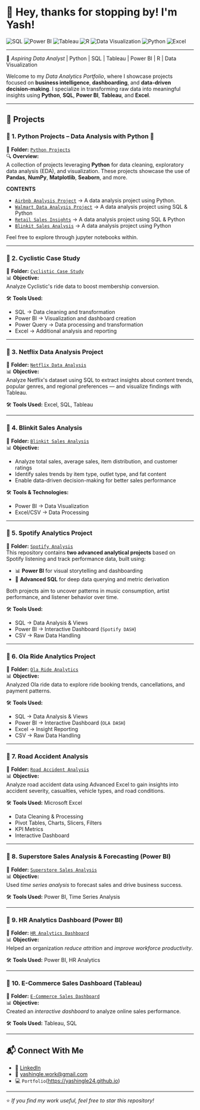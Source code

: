 # 👋 Hey, thanks for stopping by! I'm Yash!  

![SQL](https://img.shields.io/badge/SQL-Used-blue?logo=postgresql)
![Power BI](https://img.shields.io/badge/Power%20BI-Used-yellow?logo=powerbi)
![Tableau](https://img.shields.io/badge/Tableau-Used-blue?logo=tableau)
![R](https://img.shields.io/badge/R-Used-blue?logo=r)
![Data Visualization](https://img.shields.io/badge/Data%20Visualization-Used-blue?logo=chart)
![Python](https://img.shields.io/badge/Python-Used-blue?logo=python)
![Excel](https://img.shields.io/badge/Excel-Used-blue?logo=microsoft-excel)

---

🚀 *Aspiring Data Analyst* | Python | SQL | Tableau | Power BI | R | Data Visualization  

Welcome to my *Data Analytics Portfolio*, where I showcase projects focused on **business intelligence**, **dashboarding**, and **data-driven decision-making**. I specialize in transforming raw data into meaningful insights using **Python**, **SQL**, **Power BI**, **Tableau**, and **Excel**.

---

## 📁 Projects  

### 📌 1. Python Projects – Data Analysis with Python 🐍
📂 **Folder:** [`Python Projects`](https://github.com/Yashingle24/Data-Analytics-Portfolio/tree/main/Python%20Projects)  
🔍 **Overview:**  
A collection of projects leveraging **Python** for data cleaning, exploratory data analysis (EDA), and visualization. These projects showcase the use of **Pandas**, **NumPy**, **Matplotlib**, **Seaborn**, and more.

**CONTENTS**
- [`Airbnb Analysis Project`](https://github.com/Yashingle24/Data-Analytics-Portfolio/tree/main/Python%20Projects/AIRBNB) → A data analysis project using Python.
- [`Walmart Data Analysis Project`](https://github.com/Yashingle24/Data-Analytics-Portfolio/tree/main/Python%20Projects/Walmart%20Data%20Analysis) → A data analysis project using SQL & Python
- [`Retail Sales Insights`](https://github.com/Yashingle24/Data-Analytics-Portfolio/tree/main/Python%20Projects/Retail%20Analytics%20(Python%2C%20SQL))  → A data analysis project using SQL & Python
- [`Blinkit Sales Analysis`](https://github.com/Yashingle24/Data-Analytics-Portfolio/tree/main/Python%20Projects/Blinkit%20%20Sales%20Analysis)  → A data analysis project using Python

Feel free to explore through jupyter notebooks within.

---

### 📌 2. Cyclistic Case Study  
📂 **Folder:** [`Cyclistic Case Study`](https://github.com/Yashingle24/Data-Analytics-Portfolio/tree/main/Cyclistic-Case-Study)  
📊 **Objective:**  
Analyze Cyclistic's ride data to boost membership conversion.  

🛠️ **Tools Used:**  
- SQL → Data cleaning and transformation  
- Power BI → Visualization and dashboard creation  
- Power Query → Data processing and transformation  
- Excel → Additional analysis and reporting  

---

### 📌 3. Netflix Data Analysis Project  
📂 **Folder:** [`Netflix Data Analysis`](https://github.com/Yashingle24/Data-Analytics-Portfolio/tree/main/Netflix_-SQL-project)  
📊 **Objective:**  
Analyze Netflix's dataset using SQL to extract insights about content trends, popular genres, and regional preferences — and visualize findings with Tableau.  

🛠️ **Tools Used:** Excel, SQL, Tableau    

---

### 📌 4. Blinkit Sales Analysis  
📂 **Folder:** [`Blinkit Sales Analysis`](https://github.com/Yashingle24/Data-Analytics-Portfolio/tree/main/Blinkit-Sales-Analysis)  
📊 **Objective:**  
- Analyze total sales, average sales, item distribution, and customer ratings  
- Identify sales trends by item type, outlet type, and fat content  
- Enable data-driven decision-making for better sales performance  

🛠️ **Tools & Technologies:**  
- Power BI → Data Visualization  
- Excel/CSV → Data Processing  

---
### 📌 5. Spotify Analytics Project  
📂 **Folder:** [`Spotify Analysis`](https://github.com/Yashingle24/Data-Analytics-Portfolio/tree/main/Ola%20Rides%20Analysis)  
This repository contains **two advanced analytical projects** based on Spotify listening and track performance data, built using:

- 📊 **Power BI** for visual storytelling and dashboarding
- 🧮 **Advanced SQL** for deep data querying and metric derivation

Both projects aim to uncover patterns in music consumption, artist performance, and listener behavior over time.
 
🛠️ **Tools Used:**  
- SQL → Data Analysis & Views  
- Power BI → Interactive Dashboard (`Spotify DASH`)  
- CSV → Raw Data Handling  

---

### 📌 6. Ola Ride Analytics Project  
📂 **Folder:** [`Ola Ride Analytics`](https://github.com/Yashingle24/Data-Analytics-Portfolio/tree/main/Ola%20Rides%20Analysis)  
📊 **Objective:**  
Analyzed Ola ride data to explore ride booking trends, cancellations, and payment patterns.  
 
🛠️ **Tools Used:**  
- SQL → Data Analysis & Views  
- Power BI → Interactive Dashboard (`OLA DASH`)  
- Excel → Insight Reporting  
- CSV → Raw Data Handling  

---

### 📌 7. Road Accident Analysis  
📂 **Folder:** [`Road Accident Analysis`](https://github.com/Yashingle24/Data-Analytics-Portfolio/tree/main/Road%20Accident%20Analysis)  
📊 **Objective:**  
Analyze road accident data using Advanced Excel to gain insights into accident severity, casualties, vehicle types, and road conditions.  

🛠️ **Tools Used:** Microsoft Excel  
- Data Cleaning & Processing  
- Pivot Tables, Charts, Slicers, Filters  
- KPI Metrics  
- Interactive Dashboard  

---

### 📌 8. Superstore Sales Analysis & Forecasting (Power BI)  
📂 **Folder:** [`Superstore Sales Analysis`](https://github.com/Yashingle24/Data-Analytics-Portfolio/tree/main/Superstore%20Sales%20Analysis)  
📊 **Objective:**  
Used *time series analysis* to forecast sales and drive business success.  

🛠️ **Tools Used:** Power BI, Time Series Analysis    

---

### 📌 9. HR Analytics Dashboard (Power BI)  
📂 **Folder:** [`HR Analytics Dashboard`](https://github.com/Yashingle24/Data-Analytics-Portfolio/tree/main/HR%20Analytics)  
📊 **Objective:**  
Helped an organization *reduce attrition* and *improve workforce productivity*.  

🛠️ **Tools Used:** Power BI, HR Analytics   

---

### 📌 10. E-Commerce Sales Dashboard (Tableau)  
📂 **Folder:** [`E-Commerce Sales Dashboard`](https://github.com/Yashingle24/Data-Analytics-Portfolio/tree/main/E-Commerce%20Sales)  
📊 **Objective:**  
Created an *interactive dashboard* to analyze online sales performance.  

🛠️ **Tools Used:** Tableau, SQL  

---


## 📬 Connect With Me  
- 🔗 [LinkedIn](https://www.linkedin.com/in/yashingle24)  
- 📧 yashingle.work@gmail.com  
- 💻 `Portfolio`(https://yashingle24.github.io)  

---

⭐ *If you find my work useful, feel free to star this repository!*  
